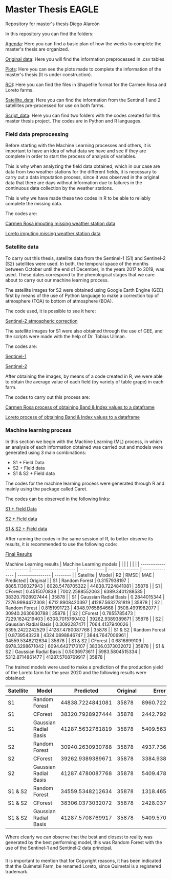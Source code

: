 # Master Thesis EAGLE
Repository for master's thesis Diego Alarcón

In this repository you can find the folders:

[Agenda](https://github.com/diegoalarc/Master_Thesis_EAGLE/tree/main/Agenda): Here you can find a basic plan of how the weeks to complete the master's thesis are organized.

[Original data](https://github.com/diegoalarc/Master_Thesis_EAGLE/tree/main/Original_data): Here you will find the information preprocessed in .csv tables

[Plots](https://github.com/diegoalarc/Master_Thesis_EAGLE/tree/main/Plots): Here you can see the plots made to complete the information of the master's thesis (It is under construction).

[ROI](https://github.com/diegoalarc/Master_Thesis_EAGLE/tree/main/ROI): Here you can find the files in Shapefile format for the Carmen Rosa and Loreto farms.

[Satellite_data](https://github.com/diegoalarc/Master_Thesis_EAGLE/tree/main/Satellite_data): Here you can find the information from the Sentinel 1 and 2 satellites pre-processed for use on both farms.

[Script_data](https://github.com/diegoalarc/Master_Thesis_EAGLE/tree/main/Script_data): Here you can find two folders with the codes created for this master thesis project. The codes are in Python and R languages.

### Field data preprocessing
Before starting with the Machine Learning processes and others, it is important to have an idea of what data we have and see if they are complete in order to start the process of analysis of variables.

This is why when analyzing the field data obtained, which in our case are data from two weather stations for the different fields, it is necessary to carry out a data imputation process, since it was observed in the original data that there are days without information due to failures in the continuous data collection by the weather stations.

This is why we have made these two codes in R to be able to reliably complete the missing data.

The codes are:

[Carmen Rosa imputing missing weather station data](https://github.com/diegoalarc/Master_Thesis_EAGLE/blob/main/Script_data/R_code/CR_Imputing_Missing_weatherstation_data.R)

[Loreto imputing missing weather station data](https://github.com/diegoalarc/Master_Thesis_EAGLE/blob/main/Script_data/R_code/Qui_Imputing_Missing_weatherstation_data.R)

### Satellite data
To carry out this thesis, satellite data from the Sentinel-1 (S1) and Sentinel-2 (S2) satellites were used. In both, the temporal space of the months between October until the end of December, in the years 2017 to 2019, was used. These dates correspond to the phenological stages that we care about to carry out our machine learning process.

The satellite images for S2 were obtained using Google Earth Engine (GEE) first by means of the use of Python language to make a correction top of atmosphere (TOA) to bottom of atmosphere (BOA).

The code used, it is possible to see it here:

[Sentinel-2 atmospheric correction](https://github.com/diegoalarc/Master_Thesis_EAGLE/blob/main/Script_data/Python_code/sentinel2_atmospheric_correction.ipynb)

The satellite images for S1 were also obtained through the use of GEE, and the scripts were made with the help of Dr. Tobias Ullman.

The codes are:

[Sentinel-1](https://code.earthengine.google.com/99fa1791b727e4e8207eb552ac9269db)

[Sentinel-2](https://code.earthengine.google.com/74b5a8daf30287f8a6928d6ef7d56e7a)

After obtaining the images, by means of a code created in R, we were able to obtain the average value of each field (by variety of table grape) in each farm.

The codes to carry out this process are:

[Carmen Rosa process of obtaining Band & Index values to a dataframe](https://github.com/diegoalarc/Master_Thesis_EAGLE/blob/main/Script_data/R_code/CR_Band_%26_Index_process_to_dataframe.R)

[Loreto process of obtaining Band & Index values to a dataframe](https://github.com/diegoalarc/Master_Thesis_EAGLE/blob/main/Script_data/R_code/Qui_Band_%26_Index_process_to_dataframe.R)

### Machine learning process
In this section we begin with the Machine Learning (ML) process, in which an analysis of each information obtained was carried out and models were generated using 3 main combinations:

- S1 + Field Data
- S2 + Field data
- S1 & S2 + Field data

The codes for the machine learning process were generated through R and mainly using the package called Caret.

The codes can be observed in the following links:

[S1 + Field Data](https://github.com/diegoalarc/Master_Thesis_EAGLE/blob/main/Script_data/R_code/Caret_ML_S1.R)

[S2 + Field data](https://github.com/diegoalarc/Master_Thesis_EAGLE/blob/main/Script_data/R_code/Caret_ML_S2.R)

[S1 & S2 + Field data](https://github.com/diegoalarc/Master_Thesis_EAGLE/blob/main/Script_data/R_code/Caret_ML_S1_%26_S2.R)

After running the codes in the same session of R, to better observe its results, it is recommended to use the following code:

[Final Results](https://github.com/diegoalarc/Master_Thesis_EAGLE/blob/main/Script_data/R_code/Final_result.R)

Machine Learning results
| Machine Learning models |                       |              |                 |                 |                  |          |
| ----------------------- | --------------------- | ------------ | --------------- | --------------- | ---------------- | -------- |
| Satellite               | Model                 | R2           | RMSE            | MAE             | Predicted        | Original |
| S1                      | Random Forest         | 0.3157938197 | 8865.1136027943 | 8028.5478705322 | 44838.7224841081 | 35878    |
| S1                      | CForest               | 0.4515070838 | 7002.2588552063 | 6389.3401288535 | 38320.7928927444 | 35878    |
| S1                      | Gaussian Radial Basis | 0.2844015344 | 7276.9994472308 | 6712.8908420397 | 41287.5632781819 | 35878    |
| S2                      | Random Forest         | 0.8151991723 | 4348.9765864668 | 3508.4991982077 | 30940.2630930788 | 35878    |
| S2                      | CForest               | 0.7855785473 | 7229.1624219403 | 6308.7015760402 | 39262.9389389671 | 35878    |
| S2                      | Gaussian Radial Basis | 0.3092287471 | 7064.4137940026 | 6395.2422242529 | 41287.4780087768 | 35878    |
| S1 & S2                 | Random Forest         | 0.8739543228 | 4324.0898846747 | 3844.7647006961 | 34559.5348212634 | 35878    |
| S1 & S2                 | CForest               | 0.6816899109 | 6978.3298671042 | 6094.6427173107 | 38306.0373032072 | 35878    |
| S1 & S2                 | Gaussian Radial Basis | 0.5036973611 | 5983.5804515334 | 5312.8714861477 | 41287.5708769917 | 35878    |

The trained models were used to make a prediction of the production yield of the Loreto farm for the year 2020 and the following results were obtained:

| Satellite | Model                 | Predicted        | Original | Error (Kg)      | Error (%)     |
| --------- | --------------------- | ---------------- | -------- | --------------- | ------------- |
| S1        | Random Forest         | 44838.7224841081 | 35878    | 8960.7224841081 | 24.9755351026 |
| S1        | CForest               | 38320.7928927444 | 35878    | 2442.7928927444 | 6.808609434   |
| S1        | Gaussian Radial Basis | 41287.5632781819 | 35878    | 5409.5632781819 | 15.0776611801 |
| S2        | Random Forest         | 30940.2630930788 | 35878    | 4937.7369069212 | 13.7625756924 |
| S2        | CForest               | 39262.9389389671 | 35878    | 3384.9389389671 | 9.4345809102  |
| S2        | Gaussian Radial Basis | 41287.4780087768 | 35878    | 5409.4780087768 | 15.0774235152 |
| S1 & S2   | Random Forest         | 34559.5348212634 | 35878    | 1318.4651787366 | 3.6748569562  |
| S1 & S2   | CForest               | 38306.0373032072 | 35878    | 2428.0373032072 | 6.7674823101  |
| S1 & S2   | Gaussian Radial Basis | 41287.5708769917 | 35878    | 5409.5708769917 | 15.0776823596 |

Where clearly we can observe that the best and closest to reality was generated by the best performing model, this was Random Forest with the use of the Sentinel-1 and Sentinel-2 data principal.

###
It is important to mention that for Copyright reasons, it has been indicated that the Quimetal Farm, be renamed Loreto, since Quimetal is a registered trademark.